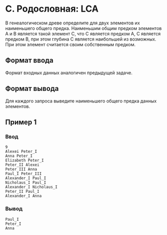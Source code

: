 # C. Родословная: LCA

В генеалогическом древе определите для двух элементов их наименьшего общего предка. Наименьшим общим предком элементов A
и B является такой элемент C, что С является предком A, C является предком B, при этом глубина C является наибольшей из
возможных. При этом элемент считается своим собственным предком.

## Формат ввода

Формат входных данных аналогичен предыдущей задаче.

## Формат вывода

Для каждого запроса выведите наименьшего общего предка данных элементов.

## Пример 1

### Ввод

    9
    Alexei Peter_I
    Anna Peter_I
    Elizabeth Peter_I
    Peter_II Alexei
    Peter_III Anna
    Paul_I Peter_III
    Alexander_I Paul_I
    Nicholaus_I Paul_I
    Alexander_I Nicholaus_I
    Peter_II Paul_I
    Alexander_I Anna

### Вывод

    Paul_I
    Peter_I
    Anna

